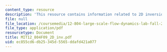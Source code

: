 ```yaml
---
content_type: resource
description: 'This resource contains information related to 2D inversion. '
file: null
file_location: /coursemedia/12-804-large-scale-flow-dynamics-lab-fall-2009/ec855cd6db25345d5565ddafd421a077_MIT12_804F09_2D_inv.pdf
file_type: application/pdf
resourcetype: Document
title: MIT12_804F09_2D_inv.pdf
uid: ec855cd6-db25-345d-5565-ddafd421a077
---
```

